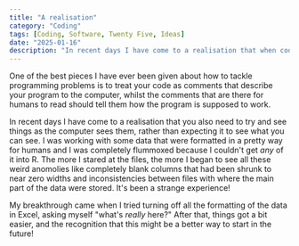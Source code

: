 ```yaml
---
title: "A realisation"
category: "Coding"
tags: [Coding, Software, Twenty Five, Ideas]
date: "2025-01-16"
description: "In recent days I have come to a realisation that when coding you need to try and see things as the computer sees them, rather than expecting it to see what you can see."
---
```


One of the best pieces I have ever been given about how to tackle programming problems is to treat your code as comments that describe your program to the computer, whilst the comments that are there for humans to read should tell them how the program is supposed to work.

In recent days I have come to a realisation that you also need to try and see things as the computer sees them, rather than expecting it to see what you can see. I was working with some data that were formatted in a pretty way for humans and I was completely flummoxed because I couldn't get _any_ of it into R. The more I stared at the files, the more I began to see all these weird anomolies like completely blank columns that had been shrunk to near zero widths and inconsistencies between files with where the main part of the data were stored. It's been a strange experience!

My breakthrough came when I tried turning off all the formatting of the data in Excel, asking myself "what's _really_ here?" After that, things got a bit easier, and the recognition that this might be a better way to start in the future!
